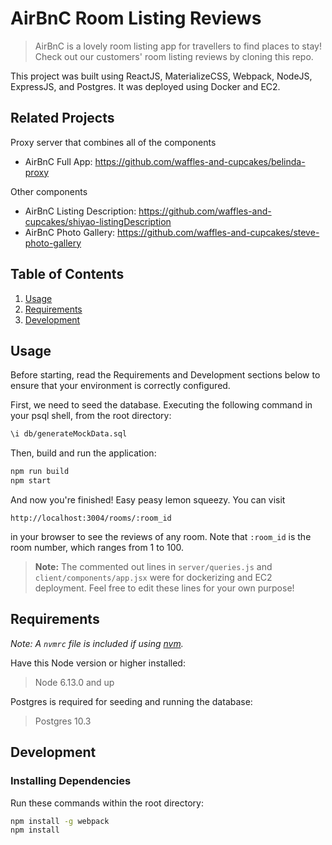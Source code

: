 # AirBnC Room Listing Reviews

> AirBnC is a lovely room listing app for travellers to find places to stay!
> Check out our customers' room listing reviews by cloning this repo.


This project was built using ReactJS, MaterializeCSS, Webpack, NodeJS, ExpressJS, and Postgres. It was deployed using Docker and EC2.

## Related Projects

Proxy server that combines all of the components
  - AirBnC Full App: https://github.com/waffles-and-cupcakes/belinda-proxy

Other components
  - AirBnC Listing Description: https://github.com/waffles-and-cupcakes/shiyao-listingDescription
  - AirBnC Photo Gallery: https://github.com/waffles-and-cupcakes/steve-photo-gallery

## Table of Contents

1. [Usage](#Usage)
1. [Requirements](#requirements)
1. [Development](#development)

## Usage

Before starting, read the Requirements and Development sections below to ensure that your environment is correctly configured.

First, we need to seed the database. Executing the following command in your psql shell, from the root directory:
```sh
\i db/generateMockData.sql
```
Then, build and run the application:
```sh
npm run build
npm start
```
And now you're finished! Easy peasy lemon squeezy. You can visit 

`http://localhost:3004/rooms/:room_id` 

in your browser to see the reviews of any room. Note that `:room_id` is the room number, which ranges from 1 to 100.

> **Note:** The commented out lines in  `server/queries.js` and `client/components/app.jsx` were for dockerizing and EC2 deployment. Feel free to edit these lines for your own purpose!

## Requirements

*Note: A `nvmrc` file is included if using [nvm](https://github.com/creationix/nvm).*

Have this Node version or higher installed:
> Node 6.13.0 and up

Postgres is required for seeding and running the database:
> Postgres 10.3

## Development

### Installing Dependencies

Run these commands within the root directory:

```sh
npm install -g webpack
npm install
```